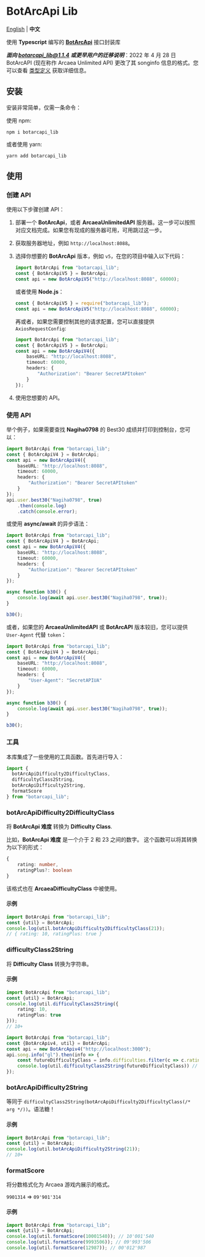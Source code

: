# BotArcApi Lib

[English](./README.md) | **中文**

使用 **Typescript** 编写的 **[BotArcApi](https://github.com/TheSnowfield/BotArcAPI)** 接口封装库

***面向 botarcapi_lib@1.1.4 或更早用户的迁移说明***：2022 年 4 月 28 日 BotArcAPI (现在称作 Arcaea Unlimited API) 更改了其 songinfo 信息的格式。您可以查看 [类型定义](./src/types.ts) 获取详细信息。

## 安装

安装非常简单，仅需一条命令：

使用 npm:
```
npm i botarcapi_lib
```

或者使用 yarn:
```
yarn add botarcapi_lib
```

## 使用

### 创建 API

使用以下步骤创建 API：

1. 部署一个 **BotArcApi**，或者 **ArcaeaUnlimitedAPI** 服务器。这一步可以按照对应文档完成。如果您有现成的服务器可用，可用跳过这一步。

2. 获取服务器地址，例如 `http://localhost:8088`。

3. 选择你想要的 **BotArcApi** 版本，例如 `v5`，在您的项目中输入以下代码：

   ```typescript
   import BotArcApi from "botarcapi_lib";
   const { BotArcApiV5 } = BotArcApi;
   const api = new BotArcApiV5("http://localhost:8088", 60000);
   ```
   
   或者使用 **Node.js**：
   
   ```javascript
   const { BotArcApiV5 } = require("botarcapi_lib");
   const api = new BotArcApiV5("http://localhost:8088", 60000);
   ```
   
   再或者，如果您需要控制其他的请求配置，您可以直接提供`AxiosRequestConfig`:

   ```typescript
   import BotArcApi from "botarcapi_lib";
   const { BotArcApiV5 } = BotArcApi;
   const api = new BotArcApiV4({
       baseURL: "http://localhost:8088",
       timeout: 60000,
       headers: {
           "Authorization": "Bearer SecretAPItoken"
       }
   });
   ```

4. 使用您想要的 API。

### 使用 API

举个例子，如果需要查找 **Nagiha0798** 的 Best30 成绩并打印到控制台，您可以：

```typescript
import BotArcApi from "botarcapi_lib";
const { BotArcApiV4 } = BotArcApi;
const api = new BotArcApiV4({
    baseURL: "http://localhost:8088",
    timeout: 60000,
    headers: {
        "Authorization": "Bearer SecretAPItoken"
    }
});
api.user.best30("Nagiha0798", true)
    .then(console.log)
    .catch(console.error);
```

或使用 **async/await** 的异步语法：

```typescript
import BotArcApi from "botarcapi_lib";
const { BotArcApiV4 } = BotArcApi;
const api = new BotArcApiV4({
    baseURL: "http://localhost:8088",
    timeout: 60000,
    headers: {
        "Authorization": "Bearer SecretAPItoken"
    }
});

async function b30() {
    console.log(await api.user.best30("Nagiha0798", true));
}

b30();
```

或者，如果您的 **ArcaeaUnlimitedAPI** 或 **BotArcAPI** 版本较旧，您可以提供 `User-Agent` 代替 `token`：

```typescript
import BotArcApi from "botarcapi_lib";
const { BotArcApiV4 } = BotArcApi;
const api = new BotArcApiV4({
    baseURL: "http://localhost:8088",
    timeout: 60000,
    headers: {
        "User-Agent": "SecretAPIUA"
    }
});

async function b30() {
    console.log(await api.user.best30("Nagiha0798", true));
}

b30();
```

### 工具

本库集成了一些使用的工具函数。首先进行导入：

```typescript
import {
  botArcApiDifficulty2DifficultyClass,
  difficultyClass2String,
  botArcApiDifficulty2String,
  formatScore
} from "botarcapi_lib";
```

### botArcApiDifficulty2DifficultyClass

将 **BotArcApi 难度** 转换为 **Difficulty Class**.

比如，**BotArcApi 难度** 是一个介于 2 和 23 之间的数字。 这个函数可以将其转换为以下的形式：

```typescript
{
    rating: number,
    ratingPlus?: boolean
}
```

该格式也在 **ArcaeaDifficultyClass** 中被使用。

#### 示例

```typescript
import BotArcApi from "botarcapi_lib";
const {util} = BotArcApi;
console.log(util.botArcApiDifficulty2DifficultyClass(21));
// { rating: 10, ratingPlus: true }
```

### difficultyClass2String

将 **Difficulty Class** 转换为字符串。

#### 示例

```typescript
import BotArcApi from "botarcapi_lib";
const {util} = BotArcApi;
console.log(util.difficultyClass2String({
    rating: 10,
    ratingPlus: true
}));
// 10+
```

```typescript
import BotArcApi from "botarcapi_lib";
const {BotArcApiv4, util} = BotArcApi;
const api = new BotArcApiv4("http://localhost:3000");
api.song.info("gl").then(info => {
    const futureDifficultyClass = info.difficulties.filter(c => c.ratingClass === 2)[0]
    console.log(util.difficultyClass2String(futureDifficultyClass)) // 11
});
```

### botArcApiDifficulty2String

等同于 `difficultyClass2String(botArcApiDifficulty2DifficultyClass(/* arg */))`。语法糖！

#### 示例

```typescript
import BotArcApi from "botarcapi_lib";
const {util} = BotArcApi;
console.log(util.botArcApiDifficulty2String(21));
// 10+
```

### formatScore

将分数格式化为 Arcaea 游戏内展示的格式。

`9901314` => `09'901'314`

#### 示例

```typescript
import BotArcApi from "botarcapi_lib";
const {util} = BotArcApi;
console.log(util.formatScore(10001540)); // 10'001'540
console.log(util.formatScore(9993506)); // 09'993'506
console.log(util.formatScore(12987)); // 00'012'987
```

